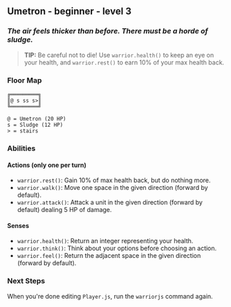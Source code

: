 ## Umetron - beginner - level 3

### _The air feels thicker than before. There must be a horde of sludge._

> **TIP:** Be careful not to die! Use `warrior.health()` to keep an eye on your health, and `warrior.rest()` to earn 10% of your max health back.


### Floor Map

```
╔═════════╗
║@ s ss s>║
╚═════════╝

@ = Umetron (20 HP)
s = Sludge (12 HP)
> = stairs
```

### Abilities

#### Actions (only one per turn)

* `warrior.rest()`: Gain 10% of max health back, but do nothing more.
* `warrior.walk()`: Move one space in the given direction (forward by default).
* `warrior.attack()`: Attack a unit in the given direction (forward by default) dealing 5 HP of damage.

#### Senses

* `warrior.health()`: Return an integer representing your health.
* `warrior.think()`: Think about your options before choosing an action.
* `warrior.feel()`: Return the adjacent space in the given direction (forward by default).

### Next Steps

When you're done editing `Player.js`, run the `warriorjs` command again.
